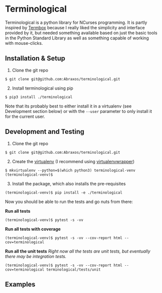 # Terminological

Terminological is a python library for NCurses programming. It is partly inspired by [Termbox](https://github.com/nsf/termbox) because I really liked the simplicity and interface provided by it, but needed something available based on just the basic tools in the Python Standard Library as well as something capable of working with mouse-clicks.

## Installation & Setup

1) Clone the git repo

```
$ git clone git@github.com:Abraxos/terminological.git
```

2) Install terminological using pip

```
$ pip3 install ./terminological
```

Note that its probably best to either install it in a virtualenv (see Development section below) or with the `--user` parameter to only install it for the current user.

## Development and Testing

1) Clone the git repo

```
$ git clone git@github.com:Abraxos/terminological.git
```

2) Create the [virtualenv](https://virtualenv.pypa.io/en/stable/) (I recommend using [virtualenvwrapper](https://virtualenvwrapper.readthedocs.io/en/latest/))

```
$ mkvirtualenv --python=$(which python3) terminological-venv
(terminological-venv)$ 
```

3) Install the package, which also installs the pre-requisites

```
(terminological-venv)$ pip install -e ./terminological
```

Now you should be able to run the tests and go nuts from there:

**Run all tests**

```
(terminological-venv)$ pytest -s -vv
```

**Run all tests with coverage**

```
(terminological-venv)$ pytest -s -vv --cov-report html --cov=terminological
```

**Run all the unit tests** _Right now all the tests are unit tests, but eventually there may be integration tests._

```
(terminological-venv)$ pytest -s -vv --cov-report html --cov=terminological terminological/tests/unit
```

## Examples